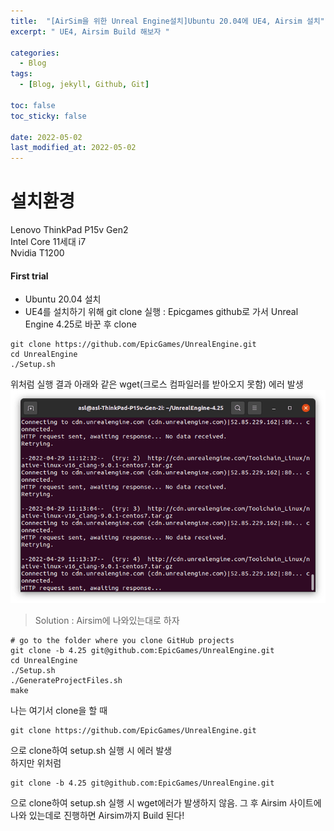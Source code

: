 ```yaml
---
title:  "[AirSim을 위한 Unreal Engine설치]Ubuntu 20.04에 UE4, Airsim 설치"
excerpt: " UE4, Airsim Build 해보자 "

categories:
  - Blog
tags:
  - [Blog, jekyll, Github, Git]

toc: false
toc_sticky: false
 
date: 2022-05-02
last_modified_at: 2022-05-02
---
```

# 설치환경
Lenovo ThinkPad P15v Gen2<br>
Intel Core 11세대 i7<br>
Nvidia T1200<br>

#### First trial
- Ubuntu 20.04 설치  
- UE4를 설치하기 위해 git clone 실행 : Epicgames github로 가서 Unreal Engine 4.25로 바꾼 후 clone

```console
git clone https://github.com/EpicGames/UnrealEngine.git
cd UnrealEngine
./Setup.sh
```
위처럼 실행 결과 아래와 같은 wget(크로스 컴파일러를 받아오지 못함) 에러 발생
![image](/../assets/images/error.png)


> Solution : Airsim에 나와있는대로 하자  

```console
# go to the folder where you clone GitHub projects
git clone -b 4.25 git@github.com:EpicGames/UnrealEngine.git
cd UnrealEngine
./Setup.sh
./GenerateProjectFiles.sh
make
```

나는 여기서 clone을 할 때  

```
git clone https://github.com/EpicGames/UnrealEngine.git
```

으로 clone하여 setup.sh 실행 시 에러 발생  
하지만 위처럼  

```
git clone -b 4.25 git@github.com:EpicGames/UnrealEngine.git
```

으로 clone하여 setup.sh 실행 시 wget에러가 발생하지 않음. 그 후 Airsim 사이트에 나와 있는데로 진행하면 Airsim까지 Build 된다!